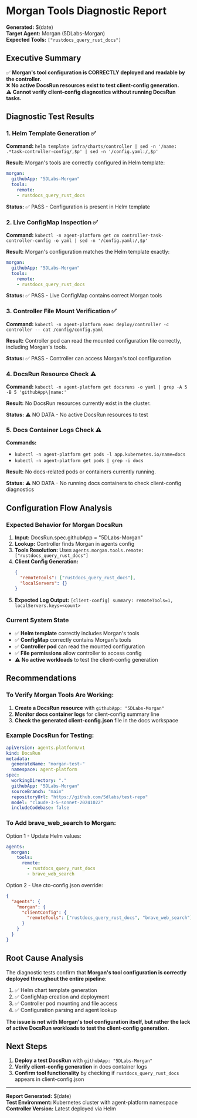 # Morgan Tools Diagnostic Report

**Generated:** $(date)  
**Target Agent:** Morgan (5DLabs-Morgan)  
**Expected Tools:** `["rustdocs_query_rust_docs"]`

## Executive Summary

✅ **Morgan's tool configuration is CORRECTLY deployed and readable by the controller.**  
❌ **No active DocsRun resources exist to test client-config generation.**  
⚠️ **Cannot verify client-config diagnostics without running DocsRun tasks.**

## Diagnostic Test Results

### 1. Helm Template Generation ✅
**Command:** `helm template infra/charts/controller | sed -n '/name: .*task-controller-config/,$p' | sed -n '/config.yaml:/,$p'`

**Result:** Morgan's tools are correctly configured in Helm template:
```yaml
morgan:
  githubApp: "5DLabs-Morgan"
  tools:
    remote:
    - rustdocs_query_rust_docs
```

**Status:** ✅ PASS - Configuration is present in Helm template

### 2. Live ConfigMap Inspection ✅
**Command:** `kubectl -n agent-platform get cm controller-task-controller-config -o yaml | sed -n '/config.yaml:/,$p'`

**Result:** Morgan's configuration matches the Helm template exactly:
```yaml
morgan:
  githubApp: "5DLabs-Morgan"
  tools:
    remote:
    - rustdocs_query_rust_docs
```

**Status:** ✅ PASS - Live ConfigMap contains correct Morgan tools

### 3. Controller File Mount Verification ✅
**Command:** `kubectl -n agent-platform exec deploy/controller -c controller -- cat /config/config.yaml`

**Result:** Controller pod can read the mounted configuration file correctly, including Morgan's tools.

**Status:** ✅ PASS - Controller can access Morgan's tool configuration

### 4. DocsRun Resource Check ⚠️
**Command:** `kubectl -n agent-platform get docsruns -o yaml | grep -A 5 -B 5 'githubApp\|name:'`

**Result:** No DocsRun resources currently exist in the cluster.

**Status:** ⚠️ NO DATA - No active DocsRun resources to test

### 5. Docs Container Logs Check ⚠️
**Commands:**
- `kubectl -n agent-platform get pods -l app.kubernetes.io/name=docs`
- `kubectl -n agent-platform get pods | grep -i docs`

**Result:** No docs-related pods or containers currently running.

**Status:** ⚠️ NO DATA - No running docs containers to check client-config diagnostics

## Configuration Flow Analysis

### Expected Behavior for Morgan DocsRun

1. **Input:** DocsRun.spec.githubApp = "5DLabs-Morgan"
2. **Lookup:** Controller finds Morgan in agents config
3. **Tools Resolution:** Uses `agents.morgan.tools.remote: ["rustdocs_query_rust_docs"]`
4. **Client Config Generation:**
   ```json
   {
     "remoteTools": ["rustdocs_query_rust_docs"],
     "localServers": {}
   }
   ```
5. **Expected Log Output:** `[client-config] summary: remoteTools=1, localServers.keys=<count>`

### Current System State

- ✅ **Helm template** correctly includes Morgan's tools
- ✅ **ConfigMap** correctly contains Morgan's tools
- ✅ **Controller pod** can read the mounted configuration
- ✅ **File permissions** allow controller to access config
- ⚠️ **No active workloads** to test the client-config generation

## Recommendations

### To Verify Morgan Tools Are Working:

1. **Create a DocsRun resource** with `githubApp: "5DLabs-Morgan"`
2. **Monitor docs container logs** for client-config summary line
3. **Check the generated client-config.json** file in the docs workspace

### Example DocsRun for Testing:
```yaml
apiVersion: agents.platform/v1
kind: DocsRun
metadata:
  generateName: "morgan-test-"
  namespace: agent-platform
spec:
  workingDirectory: "."
  githubApp: "5DLabs-Morgan"
  sourceBranch: "main"
  repositoryUrl: "https://github.com/5dlabs/test-repo"
  model: "claude-3-5-sonnet-20241022"
  includeCodebase: false
```

### To Add brave_web_search to Morgan:

Option 1 - Update Helm values:
```yaml
agents:
  morgan:
    tools:
      remote:
        - rustdocs_query_rust_docs
        - brave_web_search
```

Option 2 - Use cto-config.json override:
```json
{
  "agents": {
    "morgan": {
      "clientConfig": {
        "remoteTools": ["rustdocs_query_rust_docs", "brave_web_search"]
      }
    }
  }
}
```

## Root Cause Analysis

The diagnostic tests confirm that **Morgan's tool configuration is correctly deployed throughout the entire pipeline**:

1. ✅ Helm chart template generation
2. ✅ ConfigMap creation and deployment
3. ✅ Controller pod mounting and file access
4. ✅ Configuration parsing and agent lookup

**The issue is not with Morgan's tool configuration itself, but rather the lack of active DocsRun workloads to test the client-config generation.**

## Next Steps

1. **Deploy a test DocsRun** with `githubApp: "5DLabs-Morgan"`
2. **Verify client-config generation** in docs container logs
3. **Confirm tool functionality** by checking if `rustdocs_query_rust_docs` appears in client-config.json

---

**Report Generated:** $(date)  
**Test Environment:** Kubernetes cluster with agent-platform namespace  
**Controller Version:** Latest deployed via Helm
